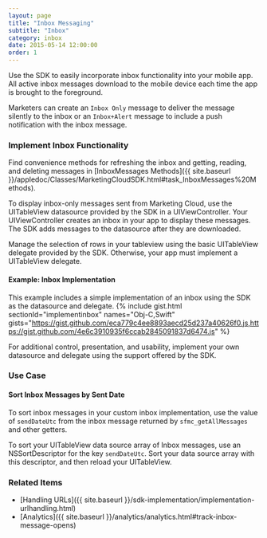 ```yaml
---
layout: page
title: "Inbox Messaging"
subtitle: "Inbox"
category: inbox
date: 2015-05-14 12:00:00
order: 1
---
```

Use the SDK to easily incorporate inbox functionality into your mobile app. All active inbox messages download to the mobile device each time the app is brought to the foreground.

Marketers can create an `Inbox Only` message to deliver the message silently to the inbox or an `Inbox+Alert` message to include a push notification with the inbox message.

### Implement Inbox Functionality

Find convenience methods for refreshing the inbox and getting, reading, and deleting messages in [InboxMessages Methods]({{ site.baseurl }}/appledoc/Classes/MarketingCloudSDK.html#task_InboxMessages%20Methods).

To display inbox-only messages sent from Marketing Cloud, use the UITableView datasource provided by the SDK in a UIViewController. Your UIViewController creates an inbox in your app to display these messages. The SDK adds messages to the datasource after they are downloaded.

Manage the selection of rows in your tableview using the basic UITableView delegate provided by the SDK. Otherwise, your app must implement a UITableView delegate.

#### Example: Inbox Implementation
This example includes a simple implementation of an inbox using the SDK as the datasource and delegate.
{% include gist.html sectionId="implementinbox" names="Obj-C,Swift" gists="https://gist.github.com/eca779c4ee8893aecd25d237a40626f0.js,https://gist.github.com/4e6c3910935f6ccab2845091837d6474.js" %}

For additional control, presentation, and usability, implement your own datasource and delegate using the support offered by the SDK.

### Use Case
#### Sort Inbox Messages by Sent Date
To sort inbox messages in your custom inbox implementation, use the value of `sendDateUtc` from the inbox message returned by `sfmc_getAllMessages` and other getters.

To sort your UITableView data source array of Inbox messages, use an NSSortDescriptor for the key `sendDateUtc`. Sort your data source array with this descriptor, and then reload your UITableView.

### Related Items
* [Handling URLs]({{ site.baseurl }}/sdk-implementation/implementation-urlhandling.html)
* [Analytics]({{ site.baseurl }}/analytics/analytics.html#track-inbox-message-opens)
